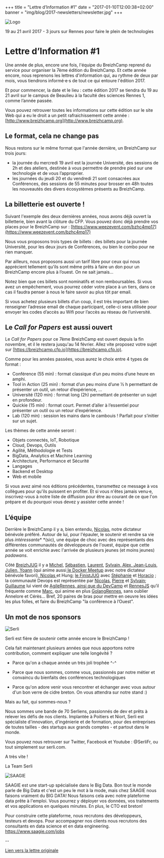 +++
title = "Lettre d’Information #1"
date = "2017-01-10T12:00:38+02:00"
banner = "img/blog/2017-newsletters/newsletter.jpg"
+++

![Logo](/img/logo_big.png)

19 au 21 avril 2017 - 3 jours sur Rennes pour faire le plein de technologies

# Lettre d’Information #1

Une année de plus, encore une fois, l'équipe du BreizhCamp reprend du service pour organiser la 7ème édition du BreizhCamp. Et cette année encore, nous reprenons les lettres d'information qui, au rythme de deux par mois, vous tiendrons informé·e·s de tout ce qui entoure l'édition 2017.

Et pour commencer, la date et le lieu : cette édition 2017 se tiendra du 19 au 21 avril sur le campus de Beaulieu à la faculté des sciences Rennes 1, comme l’année passée.

Vous pouvez retrouver toutes les informations sur cette édition sur le site Web qui a eu le droit a un petit rafraichissement cette année : [http://www.breizhcamp.org](http://www.breizhcamp.org).

## Le format, cela ne change pas

Nous restons sur le même format que l'année dernière, un BreizhCamp sur trois jours:

* la journée du mercredi 19 avril est la journée Université, des sessions de 2h et des ateliers, destinée à vous permettre de prendre pied sur une technologie et de vous l’approprier.
* les journées du jeudi 20 et du vendredi 21 sont consacrées aux Conférences, des sessions de 55 minutes pour brosser en 48h toutes les nouveautés des divers écosystèmes présents au BreizhCamp.

## La billetterie est ouverte !

Suivant l'exemple des deux dernières années, nous avons déjà ouvert la billetterie, bien avant la clôture du CFP. Vous pouvez donc déjà prendre vos places pour le BreizhCamp sur : [https://www.weezevent.com/bzhc4mp17](https://www.weezevent.com/bzhc4mp17)

Nous vous proposons trois types de billets : des billets pour la journée Université, pour les deux jours de Conférences, ou bien le combo pour ne rien manquer.

Par ailleurs, nous proposons aussi un tarif libre pour ceux qui nous apprécient tellement qu’ils sont même prêts à faire un don pour un BreizhCamp encore plus à l’ouest. On ne sait jamais…

Notez bien que ces billets sont nominatifs et non remboursables. Si vous avez un empêchement, vous pourrez céder votre place à un tiers, dans ce cas il faudra penser à nous le faire savoir au plus tôt par email.

Si vous achetez plusieurs billets d’un coup, il est très important de bien renseigner l’adresse email de chaque participant, celle-ci sera utilisée pour envoyer les codes d’accès au Wifi pour l’accès au réseau de l’université.

## Le *Call for Papers* est aussi ouvert

Le *Call for Papers* pour ce 7ème BreizhCamp est ouvert depuis la fin novembre, et il le restera jusqu'au 14 février. Allez vite proposez votre sujet sur [https://breizhcamp.cfp.io](https://breizhcamp.cfp.io).

Comme pour les années passées, vous aurez le choix entre 4 types de format :

* Conférence (55 min) : format classique d’un peu moins d’une heure en amphi.
* Tool in Action (25 min) : format d’un peu moins d’une 1⁄2 h permettant de présenter un outil, un retour d’expérience, …
* Université (120 min) : format long (2h) permettant de présenter un sujet en profondeur.
* Quickie (15 min) : format court. Permet d’aller à l’essentiel pour présenter un outil ou un retour d’expérience.
* Lab (120 min) : session les mains dans le cambouis ! Parfait pour s’initier sur un sujet.

Les thèmes de cette année seront :

* Objets connectés, IoT, Robotique
* Cloud, Devops, Outils
* Agilité, Méthodologie et Tests
* BigData, Analytics et Machine Learning
* Architecture, Performance et Sécurité
* Langages
* Backend et Desktop
* Web et mobile

Si vous avez aimé nos éditions précédentes, transmettez ce message à vos collègues pour qu'ils puissent en profiter. Et si vous n'êtes jamais venu·e, inscrivez-vous à notre liste de diffusion pour être au courant de ce que l'on prépare et du pourquoi vous devez y assister cette année !

## L’équipe

Derrière le BreizhCamp il y a, bien entendu, [Nicolas](https://twitter.com/ndeloof), notre dictateur bénévole préféré. Autour de lui, pour l'épauler, le soutenir et rendre sa vie plus *intéressante** *(sic), une équipe de choc avec des représentants des différentes communautés de développeurs de l'ouest, équipe que cette année se voit enrichie avec l'arrivée de plusieurs jeunes (et moins jeunes) *padawans*.

Côté [BreizhJUG](http://www.breizhjug.org/) il y a [Michel](https://twitter.com/mimah35), [Sébastien](https://twitter.com/seb_brousse), [Laurent](https://twitter.com/lhuet35), [Sylvain](https://twitter.com/sguernion),[ ](https://twitter.com/sguernion)[Alex](https://twitter.com/alexlg)[, Jean-Louis](https://twitter.com/jljouannic), [Julien](https://twitter.com/costejulien),[ ](https://twitter.com/costejulien)[Yoann](https://twitter.com/yoanndubreuil) (qui anime aussi[ le](https://twitter.com/marcaudefroy)[ Docker Meetup](https://www.meetup.com/docker-rennes/) avec notre dictateur bénévole favori),[ ](https://twitter.com/costejulien)[Nicolas](https://twitter.com/nbulteau)[ ](https://twitter.com/costejulien)et Hung; [le FinistJUG](http://finistjug.fr/) avec [Stéphanie](https://twitter.com/steffy_29) et [Horacio](https://twitter.com/LostInBrittany) ; la communauté Devops est représentée par [Nicolas](https://twitter.com/nledez), [Pierre](https://twitter.com/alucardlevash) et [Sylvain](https://twitter.com/srevereault); [Guillaume](https://twitter.com/gcollic) lui vient de  [AgileRennes](http://at2012.agiletour.org/fr/rennes.html),[ ainsi que du ](http://at2012.agiletour.org/fr/rennes.html)[DevCamp](http://devcamp.fr/) et [RennesJS](http://www.meetup.com/fr/RennesJS/) qu’il fréquente comme [Marc](https://twitter.com/marcaudefroy), qui anime en plus [GolangRennes](https://www.meetup.com/fr-FR/Golang-Rennes/), sans oublier Annelore et Cérès… Bref, 20 paires de bras pour mettre en oeuvre les idées les plus folles, et faire du BreizhCamp "la conférence à l’Ouest".

## Un mot de nos sponsors

![Serli](/img/sponsors/logo_serli.png)

Serli est fière de soutenir cette année encore le BreizhCamp !

Cela fait maintenant plusieurs années que nous apportons notre contribution, comment expliquer une telle longévité ?

* Parce qu'on a chaque année un très joli trophée ^-^

* Parce que nous sommes, comme vous, passionnés par notre métier et convaincu du bienfaits des conférences technologiques

* Parce qu'on adore venir vous rencontrer et échanger avec vous autour d'un bon verre de cidre breton. On vous attendra sur notre stand :)

Mais au fait, qui sommes-nous ?

Nous sommes une bande de 70 Serliens, passionnés de dev et prêts à relever les défis de nos clients. Implantée à Poitiers et Niort, Serli est spécialiste d'innovation, d'ingénierie et de formation, pour des entreprises de toutes tailles - des startups aux grands comptes - et partout dans le monde.

Vous pouvez nous retrouver sur Twitter, Facebook et Youtube : @SerliFr, ou tout simplement sur serli.com.

A très vite !

La Team Serli

![SAAGIE](/img/sponsors/logo_saagie.png)

SAAGIE est une start-up spécialisée dans le Big Data. Bon tout le monde parle de Big Data et c'est un peu le mot à la mode, mais chez SAAGIE nous faisons vraiment du BIG DATA! Nous faisons cela avec notre plateforme data prête à l'emploi. Vous pourrez y déployer vos données, vos traitements et vos applications en quelques minutes. En plus, le CTO est breton!

Pour construire cette plateforme, nous recrutons des développeurs, testeurs et devops. Pour accompagner nos clients nous recrutons des consultants en data science et en data engineering. https://www.saagie.com/jobs

--

[Lien vers la lettre originale](http://us3.campaign-archive2.com/?u=c755301bcda62df78e338c60f&id=a4ae01e4e7&e=a2faed44ac)
